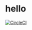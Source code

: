 # hello
[![CircleCI](https://dl.circleci.com/status-badge/img/gh/danwyllie/hello/tree/main.svg?style=svg)](https://dl.circleci.com/status-badge/redirect/gh/danwyllie/hello/tree/main)